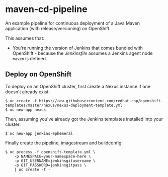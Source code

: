 # maven-cd-pipeline

An example pipeline for continuous deployment of a Java Maven application (with release/versioning) on OpenShift.

This assumes that:

- You're running the version of Jenkins that comes bundled with OpenShift - because the _Jenkinsfile_ assumes a Jenkins agent node `maven` is defined.

## Deploy on OpenShift

To deploy on an OpenShift cluster, first create a Nexus instance if one doesn't already exist:

    $ oc create -f https://raw.githubusercontent.com/redhat-cop/openshift-templates/master/nexus/nexus-deployment-template.yml
    $ oc new-app nexus

Then, assuming you've already got the Jenkins templates installed into your cluster:

    $ oc new-app jenkins-ephemeral

Finally create the pipeline, imagestream and buildconfig:

    $ oc process -f openshift-template.yml \
        -p NAMESPACE=your-namespace-here \
        -p GIT_USERNAME=jenkinsgitusername \
        -p GIT_PASSWORD=jenkinsgitpass \
        | oc create -f -

